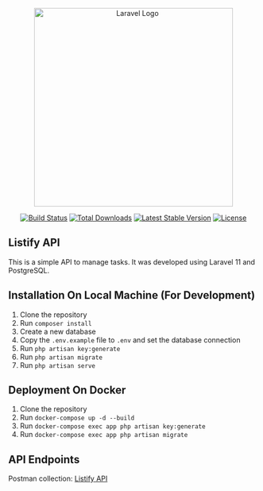 <p align="center"><a href="https://laravel.com" target="_blank"><img src="https://raw.githubusercontent.com/laravel/art/master/logo-lockup/5%20SVG/2%20CMYK/1%20Full%20Color/laravel-logolockup-cmyk-red.svg" width="400" alt="Laravel Logo"></a></p>

<p align="center">
<a href="https://github.com/laravel/framework/actions"><img src="https://github.com/laravel/framework/workflows/tests/badge.svg" alt="Build Status"></a>
<a href="https://packagist.org/packages/laravel/framework"><img src="https://img.shields.io/packagist/dt/laravel/framework" alt="Total Downloads"></a>
<a href="https://packagist.org/packages/laravel/framework"><img src="https://img.shields.io/packagist/v/laravel/framework" alt="Latest Stable Version"></a>
<a href="https://packagist.org/packages/laravel/framework"><img src="https://img.shields.io/packagist/l/laravel/framework" alt="License"></a>
</p>

## Listify API

This is a simple API to manage tasks. It was developed using Laravel 11 and PostgreSQL.

## Installation On Local Machine (For Development)

1. Clone the repository
2. Run `composer install`
3. Create a new database
4. Copy the `.env.example` file to `.env` and set the database connection
5. Run `php artisan key:generate`
6. Run `php artisan migrate`
7. Run `php artisan serve`

## Deployment On Docker

1. Clone the repository
2. Run `docker-compose up -d --build`
3. Run `docker-compose exec app php artisan key:generate`
4. Run `docker-compose exec app php artisan migrate`

## API Endpoints

Postman collection: [Listify API](https://documenter.getpostman.com/view/28454077/2sAYBRFtpp)
